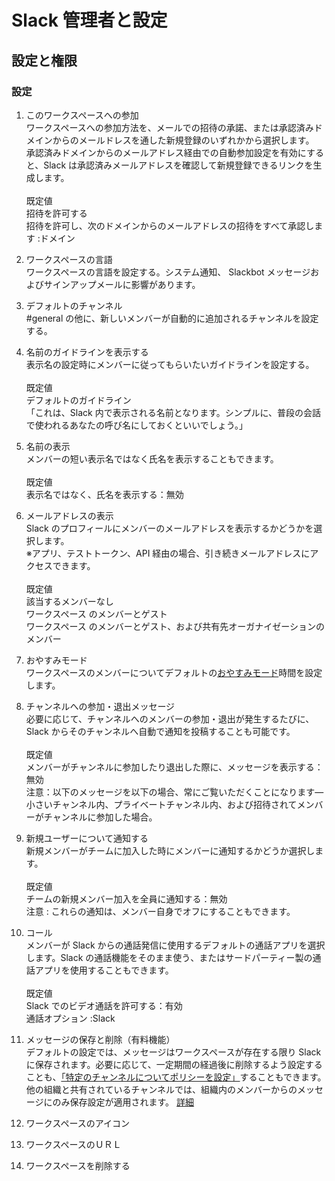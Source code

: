 # Slack 管理者と設定
## 設定と権限
### 設定
1. このワークスペースへの参加<br>
ワークスペースへの参加方法を、メールでの招待の承諾、または承認済みドメインからのメールドレスを通した新規登録のいずれかから選択します。<br>
承認済みドメインからのメールアドレス経由での自動参加設定を有効にすると、Slack は承認済みメールアドレスを確認して新規登録できるリンクを生成します。<br><br>
既定値<br>
招待を許可する<br>
招待を許可し、次のドメインからのメールアドレスの招待をすべて承認します :ドメイン<br>

2. ワークスペースの言語<br>
ワークスペースの言語を設定する。システム通知、 Slackbot メッセージおよびサインアップメールに影響があります。<br>

3. デフォルトのチャンネル<br>
#general の他に、新しいメンバーが自動的に追加されるチャンネルを設定する。<br>

4. 名前のガイドラインを表示する<br>
表示名の設定時にメンバーに従ってもらいたいガイドラインを設定する。<br><br>
既定値<br>
デフォルトのガイドライン<br>
「これは、Slack 内で表示される名前となります。シンプルに、普段の会話で使われるあなたの呼び名にしておくといいでしょう。」<br>

5. 名前の表示<br>
メンバーの短い表示名ではなく氏名を表示することもできます。<br><br>
既定値<br>
表示名ではなく、氏名を表示する：無効<br>

6. メールアドレスの表示<br>
Slack のプロフィールにメンバーのメールアドレスを表示するかどうかを選択します。<br>
※アプリ、テストトークン、API 経由の場合、引き続きメールアドレスにアクセスできます。<br><br>
既定値<br>
該当するメンバーなし<br>
ワークスペース のメンバーとゲスト<br>
ワークスペース のメンバーとゲスト、および共有先オーガナイゼーションのメンバー<br>

7. おやすみモード<br>
ワークスペースのメンバーについてデフォルトの[おやすみモード](https://slack.com/help/articles/214888418?utm_source=slack&utm_medium=settings&utm_campaign=hc)時間を設定します。<br>

8. チャンネルへの参加・退出メッセージ<br>
必要に応じて、チャンネルへのメンバーの参加・退出が発生するたびに、Slack からそのチャンネルへ自動で通知を投稿することも可能です。<br><br>
既定値<br>
メンバーがチャンネルに参加したり退出した際に、メッセージを表示する：無効<br>
注意：以下のメッセージを以下の場合、常にご覧いただくことになります—小さいチャンネル内、プライベートチャンネル内、および招待されてメンバーがチャンネルに参加した場合。<br>

9. 新規ユーザーについて通知する<br>
新規メンバーがチームに加入した時にメンバーに通知するかどうか選択します。<br><br>
既定値<br>
チームの新規メンバー加入を全員に通知する：無効<br>
注意 : これらの通知は、メンバー自身でオフにすることもできます。<br>

10. コール<br>
メンバーが Slack からの通話発信に使用するデフォルトの通話アプリを選択します。Slack の通話機能をそのまま使う、またはサードパーティー製の通話アプリを使用することもできます。<br><br>
既定値<br>
Slack でのビデオ通話を許可する：有効<br>
通話オプション :Slack<br>

11. メッセージの保存と削除（有料機能）<br>
デフォルトの設定では、メッセージはワークスペースが存在する限り Slack に保存されます。必要に応じて、一定期間の経過後に削除するよう設定することも、[「特定のチャンネルについてポリシーを設定」](https://slack.com/help/articles/115005393586?utm_source=slack&utm_medium=settings&utm_campaign=hc)することもできます。<br>
他の組織と共有されているチャンネルでは、組織内のメンバーからのメッセージにのみ保存設定が適用されます。 [詳細](https://slack.com/help/articles/115004152843?utm_source=slack&utm_medium=settings&utm_campaign=hc)<br>

12. ワークスペースのアイコン
13. ワークスペースのＵＲＬ
14. ワークスペースを削除する
